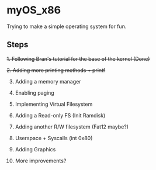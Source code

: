 # myOS_x86

Trying to make a simple operating system for fun.

## Steps
~~1. Following Bran's tutorial for the base of the kernel (Done)~~

~~2. Adding more printing methods + printf~~

3. Adding a memory manager

4. Enabling paging

5. Implementing Virtual Filesystem

6. Adding a Read-only FS (Init Ramdisk)

7. Adding another R/W filesystem (Fat12 maybe?)

8. Userspace + Syscalls (int 0x80)

9. Adding Graphics

10. More improvements?
